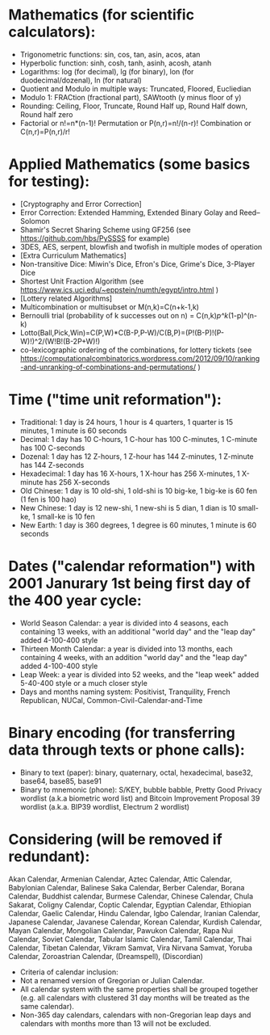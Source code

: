 # Mathematics (for scientific calculators):
* Trigonometric functions: sin, cos, tan, asin, acos, atan
* Hyperbolic function: sinh, cosh, tanh, asinh, acosh, atanh
* Logarithms: log (for decimal), lg (for binary), lon (for duodecimal/dozenal), ln (for natural)
* Quotient and Modulo in multiple ways: Truncated, Floored, Eucliedian
* Modulo 1: FRACtion (fractional part), SAWtooth (y minus floor of y)
* Rounding: Ceiling, Floor, Truncate, Round Half up, Round Half down, Round half zero
* Factorial or n!=n*(n-1)! Permutation or P(n,r)=n!/(n-r)! Combination or C(n,r)=P(n,r)/r!

# Applied Mathematics (some basics for testing):
* [Cryptography and Error Correction]
* Error Correction: Extended Hamming, Extended Binary Golay and Reed–Solomon
* Shamir's Secret Sharing Scheme using GF256 (see https://github.com/hbs/PySSSS for example)
* 3DES, AES, serpent, blowfish and twofish in multiple modes of operation
* [Extra Curriculum Mathematics]
* Non-transitive Dice: Miwin's Dice, Efron's Dice, Grime's Dice, 3-Player Dice
* Shortest Unit Fraction Algorithm (see https://www.ics.uci.edu/~eppstein/numth/egypt/intro.html )
* [Lottery related Algorithms]
* Multicombination or multisubset or M(n,k)=C(n+k-1,k)
* Bernoulli trial (probability of k successes out on n) = C(n,k)*p^k*(1-p)^(n-k)
* Lotto(Ball,Pick,Win)=C(P,W)*C(B-P,P-W)/C(B,P)=(P!(B-P)!(P-W)!)^2/(W!B!(B-2P+W)!)
* co-lexicographic ordering of the combinations, for lottery tickets (see https://computationalcombinatorics.wordpress.com/2012/09/10/ranking-and-unranking-of-combinations-and-permutations/ )

# Time ("time unit reformation"):
* Traditional: 1 day is 24 hours, 1 hour is 4 quarters, 1 quarter is 15 minutes, 1 minute is 60 seconds
* Decimal: 1 day has 10 C-hours, 1 C-hour has 100 C-minutes, 1 C-minute has 100 C-seconds
* Dozenal: 1 day has 12 Z-hours, 1 Z-hour has 144 Z-minutes, 1 Z-minute has 144 Z-seconds
* Hexadecimal: 1 day has 16 X-hours, 1 X-hour has 256 X-minutes, 1 X-minute has 256 X-seconds
* Old Chinese: 1 day is 10 old-shi, 1 old-shi is 10 big-ke, 1 big-ke is 60 fen (1 fen is 100 hao) 
* New Chinese: 1 day is 12 new-shi, 1 new-shi is 5 dian, 1 dian is 10 small-ke, 1 small-ke is 10 fen
* New Earth: 1 day is 360 degrees, 1 degree is 60 minutes, 1 minute is 60 seconds

# Dates ("calendar reformation") with 2001 Janurary 1st being first day of the 400 year cycle:
* World Season Calendar: a year is divided into 4 seasons, each containing 13 weeks, with an additional "world day" and the "leap day" added 4-100-400 style
* Thirteen Month Calendar: a year is divided into 13 months, each containing 4 weeks, with an addition "world day" and the "leap day" added 4-100-400 style
* Leap Week: a year is divided into 52 weeks, and the "leap week" added 5-40-400 style or a much closer style
* Days and months naming system: Positivist, Tranquility, French Republican, NUCal, Common-Civil-Calendar-and-Time

# Binary encoding (for transferring data through texts or phone calls):
* Binary to text (paper): binary, quaternary, octal, hexadecimal,  base32, base64, base85, base91
* Binary to mnemonic (phone): S/KEY, bubble babble, Pretty Good Privacy wordlist (a.k.a biometric word list) and Bitcoin Improvement Proposal 39 wordlist (a.k.a. BIP39 wordlist, Electrum 2 wordlist)

# Considering (will be removed if redundant):
Akan Calendar, Armenian Calendar, Aztec Calendar, Attic Calendar, Babylonian Calendar, Balinese Saka Calendar, Berber Calendar, Borana Calendar, Buddhist calendar, Burmese Calendar, Chinese Calendar, Chula Sakarat, Coligny Calendar, Coptic Calendar, Egyptian Calendar, Ethiopian Calendar, Gaelic Calendar, Hindu Calendar, Igbo Calendar, Iranian Calendar, Japanese Calendar, Javanese Calendar, Korean Calendar, Kurdish Calendar, Mayan Calendar, Mongolian Calendar, Pawukon Calendar, Rapa Nui Calendar, Soviet Calendar, Tabular Islamic Calendar, Tamil Calendar, Thai Calendar, Tibetan Calendar, Vikram Samvat, Vira Nirvana Samvat, Yoruba Calendar, Zoroastrian Calendar, (Dreamspell), (Discordian)
* Criteria of calendar inclusion:
* Not a renamed version of Gregorian or Julian Calendar.
* All calendar system with the same properties shall be grouped together (e.g. all calendars with clustered 31 day months will be treated as the same calendar).
* Non-365 day calendars, calendars with non-Gregorian leap days and calendars with months more than 13 will not be excluded.